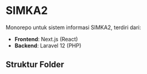 # SIMKA2

Monorepo untuk sistem informasi SIMKA2, terdiri dari:

- **Frontend**: Next.js (React)
- **Backend**: Laravel 12 (PHP)

## Struktur Folder

